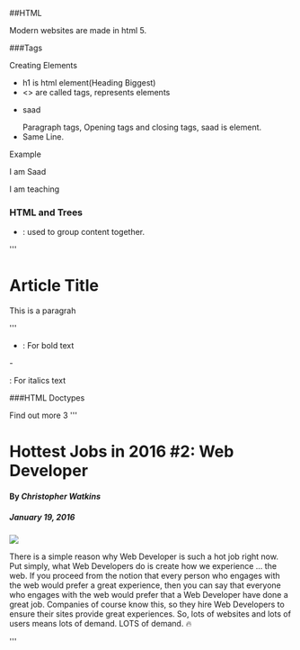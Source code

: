 ##HTML

Modern websites are made in html 5.

###Tags

Creating Elements

- h1 is html element(Heading Biggest)
- <> are called tags, represents elements
- <p> saad </p> Paragraph tags, Opening tags and closing tags, saad is element.
- <span></span> Same Line.

Example
<p> I am Saad </p>
<span> I am teaching </span>

### HTML and Trees

- <div></div>: used to group content together.

'''
<div>
    <h1>Article Title </h1>
    <p>This is a paragrah</p>
</div>
'''

- <p><strong></strong></p>: For bold text

-<p><em></em></p>: For italics text

###HTML Doctypes

Find out more
3
'''
<!DOCTYPE html>
<html lang="en">
<head>
  <meta charset="UTF-8">
  <title>Web Dev Blog Post</title>
</head>
<body>
  <!-- Format the text below! When you're done, you can click over to solution.html to see how I did it.
-->
  <h1>Hottest Jobs in 2016 #2: Web Developer</h1>

  <h4>By <strong><em>Christopher Watkins</strong></em></h4>

  <h5>January 19, 2016</h5>

  <img
       src="http://i1.wp.com/blog.udacity.com/wp-content/uploads/2016/01/Slack-for-iOS-Upload.jpg?zoom=2&amp;resize=320%2C168">

  There is a simple reason why Web Developer is such a hot job right now. Put simply, what Web Developers do is create how we experience … the web. If you proceed from the notion that every person who engages with the web would prefer a great experience, then you can say that everyone who engages with the web would prefer that a Web Developer have done a great job. Companies of course know this, so they hire Web Developers to ensure their sites provide great experiences. So, lots of websites and lots of users means lots of demand. LOTS of demand. 🔥
</body>
</html>
'''





